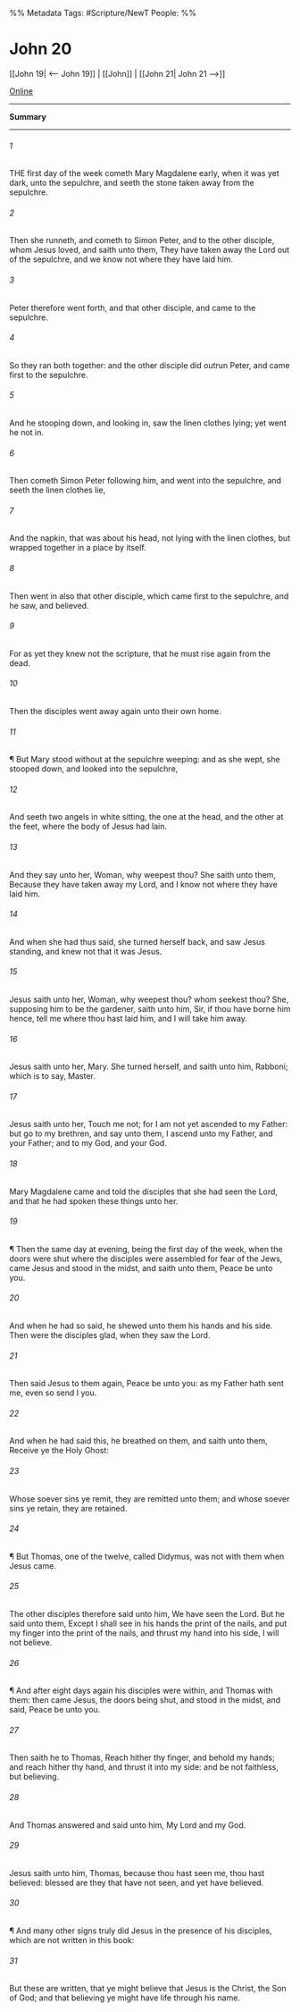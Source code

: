 %% Metadata
Tags: #Scripture/NewT
People: 
%%
# John 20
[[John 19| <-- John 19]] | [[John]] | [[John 21| John 21 -->]]

[Online](https://churchofjesuschrist.org/study/scriptures/nt/john/20?lang=eng)

---
__Summary__



---
###### 1
THE first day of the week cometh Mary Magdalene early, when it was yet dark, unto the sepulchre, and seeth the stone taken away from the sepulchre.
###### 2
Then she runneth, and cometh to Simon Peter, and to the other disciple, whom Jesus loved, and saith unto them, They have taken away the Lord out of the sepulchre, and we know not where they have laid him.
###### 3
Peter therefore went forth, and that other disciple, and came to the sepulchre.
###### 4
So they ran both together: and the other disciple did outrun Peter, and came first to the sepulchre.
###### 5
And he stooping down, and looking in, saw the linen clothes lying; yet went he not in.
###### 6
Then cometh Simon Peter following him, and went into the sepulchre, and seeth the linen clothes lie,
###### 7
And the napkin, that was about his head, not lying with the linen clothes, but wrapped together in a place by itself.
###### 8
Then went in also that other disciple, which came first to the sepulchre, and he saw, and believed.
###### 9
For as yet they knew not the scripture, that he must rise again from the dead.
###### 10
Then the disciples went away again unto their own home.
###### 11
¶ But Mary stood without at the sepulchre weeping: and as she wept, she stooped down, and looked into the sepulchre,
###### 12
And seeth two angels in white sitting, the one at the head, and the other at the feet, where the body of Jesus had lain.
###### 13
And they say unto her, Woman, why weepest thou? She saith unto them, Because they have taken away my Lord, and I know not where they have laid him.
###### 14
And when she had thus said, she turned herself back, and saw Jesus standing, and knew not that it was Jesus.
###### 15
Jesus saith unto her, Woman, why weepest thou? whom seekest thou? She, supposing him to be the gardener, saith unto him, Sir, if thou have borne him hence, tell me where thou hast laid him, and I will take him away.
###### 16
Jesus saith unto her, Mary. She turned herself, and saith unto him, Rabboni; which is to say, Master.
###### 17
Jesus saith unto her, Touch me not; for I am not yet ascended to my Father: but go to my brethren, and say unto them, I ascend unto my Father, and your Father; and to my God, and your God.
###### 18
Mary Magdalene came and told the disciples that she had seen the Lord, and that he had spoken these things unto her.
###### 19
¶ Then the same day at evening, being the first day of the week, when the doors were shut where the disciples were assembled for fear of the Jews, came Jesus and stood in the midst, and saith unto them, Peace be unto you.
###### 20
And when he had so said, he shewed unto them his hands and his side. Then were the disciples glad, when they saw the Lord.
###### 21
Then said Jesus to them again, Peace be unto you: as my Father hath sent me, even so send I you.
###### 22
And when he had said this, he breathed on them, and saith unto them, Receive ye the Holy Ghost:
###### 23
Whose soever sins ye remit, they are remitted unto them; and whose soever sins ye retain, they are retained.
###### 24
¶ But Thomas, one of the twelve, called Didymus, was not with them when Jesus came.
###### 25
The other disciples therefore said unto him, We have seen the Lord. But he said unto them, Except I shall see in his hands the print of the nails, and put my finger into the print of the nails, and thrust my hand into his side, I will not believe.
###### 26
¶ And after eight days again his disciples were within, and Thomas with them: then came Jesus, the doors being shut, and stood in the midst, and said, Peace be unto you.
###### 27
Then saith he to Thomas, Reach hither thy finger, and behold my hands; and reach hither thy hand, and thrust it into my side: and be not faithless, but believing.
###### 28
And Thomas answered and said unto him, My Lord and my God.
###### 29
Jesus saith unto him, Thomas, because thou hast seen me, thou hast believed: blessed are they that have not seen, and yet have believed.
###### 30
¶ And many other signs truly did Jesus in the presence of his disciples, which are not written in this book:
###### 31
But these are written, that ye might believe that Jesus is the Christ, the Son of God; and that believing ye might have life through his name.



